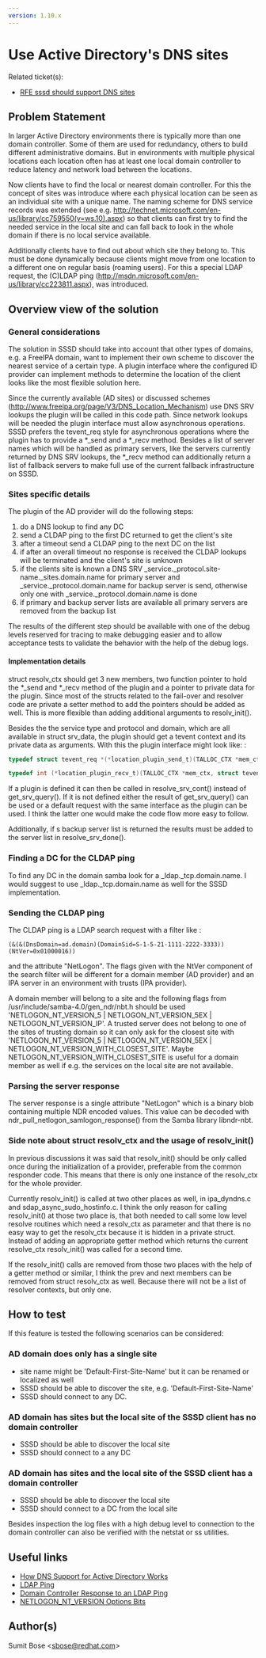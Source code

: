 ```yaml
---
version: 1.10.x
---
```


# Use Active Directory's DNS sites

Related ticket(s):

  - [RFE sssd should support DNS sites](https://pagure.io/SSSD/sssd/issue/1032)

## Problem Statement

In larger Active Directory environments there is typically more than one domain controller. Some of them are used for redundancy, others to build different administrative domains. But in environments with multiple physical locations each location often has at least one local domain controller to reduce latency and network load between the locations.

Now clients have to find the local or nearest domain controller. For this the concept of sites was introduce where each physical location can be seen as an individual site with a unique name. The naming scheme for DNS service records was extended (see e.g. <http://technet.microsoft.com/en-us/library/cc759550(v=ws.10).aspx>) so that clients can first try to find the needed service in the local site and can fall back to look in the whole domain if there is no local service available.

Additionally clients have to find out about which site they belong to. This must be done dynamically because clients might move from one location to a different one on regular basis (roaming users). For this a special LDAP request, the (C)LDAP ping (<http://msdn.microsoft.com/en-us/library/cc223811.aspx>), was introduced.

## Overview view of the solution

### General considerations

The solution in SSSD should take into account that other types of domains, e.g. a FreeIPA domain, want to implement their own scheme to discover the nearest service of a certain type. A plugin interface where the configured ID provider can implement methods to determine the location of the client looks like the most flexible solution here.

Since the currently available (AD sites) or discussed schemes ([<http://www.freeipa.org/page/V3/DNS_Location_Mechanism>](http://www.freeipa.org/page/V3/DNS_Location_Mechanism)) use DNS SRV lookups the plugin will be called in this code path. Since network lookups will be needed the plugin interface must allow asynchronous operations. SSSD prefers the tevent_req style for asynchronous operations where the plugin has to provide a \*_send and a \*_recv method. Besides a list of server names which will be handled as primary servers, like the servers currently returned by DNS SRV lookups, the \*_recv method can additionally return a list of fallback servers to make full use of the current fallback infrastructure on SSSD.

### Sites specific details

The plugin of the AD provider will do the following steps:

1.  do a DNS lookup to find any DC
2.  send a CLDAP ping to the first DC returned to get the client's site
3.  after a timeout send a CLDAP ping to the next DC on the list
4.  if after an overall timeout no response is received the CLDAP lookups will be terminated and the client's site is unknown
5.  if the clients site is known a DNS SRV _service._protocol.site-name._sites.domain.name for primary server and _service._protocol.domain.name for backup server is send, otherwise only one with _service._protocol.domain.name is done
6.  if primary and backup server lists are available all primary servers are removed from the backup list

The results of the different step should be available with one of the debug levels reserved for tracing to make debugging easier and to allow acceptance tests to validate the behavior with the help of the debug logs.

#### Implementation details

struct resolv_ctx should get 3 new members, two function pointer to hold the \*_send and \*_recv method of the plugin and a pointer to private data for the plugin. Since most of the structs related to the fail-over and resolver code are private a setter method to add the pointers should be added as well. This is more flexible than adding additional arguments to resolv_init().

Besides the the service type and protocol and domain, which are all available in struct srv_data, the plugin should get a tevent context and its private data as arguments. With this the plugin interface might look like: :

```c
typedef struct tevent_req *(*location_plugin_send_t)(TALLOC_CTX *mem_ctx, struct tevent_context *ev, const char *service, const char *protocol, const char *domain, void *private_data);

typedef int (*location_plugin_recv_t)(TALLOC_CTX *mem_ctx, struct tevent_req *req, int *status, int *timeouts, struct ares_srv_reply **primary_reply_list, struct ares_srv_reply **backup_reply_list);
```

If a plugin is defined it can then be called in resolve_srv_cont() instead of get_srv_query(). If it is not defined either the result of get_srv_query() can be used or a default request with the same interface as the plugin can be used. I think the latter one would make the code flow more easy to follow.

Additionally, if s backup server list is returned the results must be added to the server list in resolve_srv_done().

### Finding a DC for the CLDAP ping

To find any DC in the domain samba look for a _ldap._tcp.domain.name. I would suggest to use _ldap._tcp.domain.name as well for the SSSD implementation.

### Sending the CLDAP ping

The CLDAP ping is a LDAP search request with a filter like :

```
(&(&(DnsDomain=ad.domain)(DomainSid=S-1-5-21-1111-2222-3333))(NtVer=0x01000016))
```

and the attribute "NetLogon". The flags given with the NtVer component of the search filter will be different for a domain member (AD provider) and an IPA server in an environment with trusts (IPA provider).

A domain member will belong to a site and the following flags from /usr/include/samba-4.0/gen_ndr/nbt.h should be used 'NETLOGON_NT_VERSION_5 | NETLOGON_NT_VERSION_5EX | NETLOGON_NT_VERSION_IP'. A trusted server does not belong to one of the sites of trusting domain so it can only ask for the closest site with 'NETLOGON_NT_VERSION_5 | NETLOGON_NT_VERSION_5EX | NETLOGON_NT_VERSION_WITH_CLOSEST_SITE'. Maybe NETLOGON_NT_VERSION_WITH_CLOSEST_SITE is useful for a domain member as well if e.g. the services on the local site are not available.

### Parsing the server response

The server response is a single attribute "NetLogon" which is a binary blob containing multiple NDR encoded values. This value can be decoded with ndr_pull_netlogon_samlogon_response() from the Samba library libndr-nbt.

### Side note about struct resolv_ctx and the usage of resolv_init()

In previous discussions it was said that resolv_init() should be only called once during the initialization of a provider, preferable from the common responder code. This means that there is only one instance of the resolv_ctx for the whole provider.

Currently resolv_init() is called at two other places as well, in ipa_dyndns.c and sdap_async_sudo_hostinfo.c. I think the only reason for calling resolv_init() at those two place is, that both needed to call some low level resolve routines which need a resolv_ctx as parameter and that there is no easy way to get the resolv_ctx because it is hidden in a private struct. Instead of adding an appropriate getter method which returns the current resolve_ctx resolv_init() was called for a second time.

If the resolv_init() calls are removed from those two places with the help of a getter method or similar, I think the prev and next members can be removed from struct resolv_ctx as well. Because there will not be a list of resolver contexts, but only one.

## How to test

If this feature is tested the following scenarios can be considered:

### AD domain does only has a single site

  - site name might be 'Default-First-Site-Name' but it can be renamed or localized as well
  - SSSD should be able to discover the site, e.g. 'Default-First-Site-Name'
  - SSSD should connect to any DC.

### AD domain has sites but the local site of the SSSD client has no domain controller

  - SSSD should be able to discover the local site
  - SSSD should connect to a any DC

### AD domain has sites and the local site of the SSSD client has a domain controller

  - SSSD should be able to discover the local site
  - SSSD should connect to a DC from the local site

Besides inspection the log files with a high debug level to connection to the domain controller can also be verified with the netstat or ss utilities.

## Useful links

  - [How DNS Support for Active Directory Works](http://technet.microsoft.com/en-us/library/cc759550\(v=ws.10\).aspx)
  - [LDAP Ping](http://msdn.microsoft.com/en-us/library/cc223811.aspx)
  - [Domain Controller Response to an LDAP Ping](http://msdn.microsoft.com/en-us/library/cc223813.aspx)
  - [NETLOGON_NT_VERSION Options Bits](http://msdn.microsoft.com/de-de/library/cc223801.aspx)

## Author(s)

Sumit Bose \<sbose@redhat.com\>

